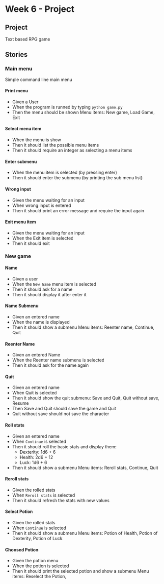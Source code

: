 # Week 6 - Project

## Project
Text based RPG game

## Stories

### Main menu
Simple command line main menu
#### Print menu
- Given a User
- When the program is runned by typing `python game.py`
- Then the menu should be shown
Menu items: New game, Load Game, Exit

#### Select menu item
- When the menu is show
- Then it should list the possible menu items
- Then it should require an integer as selecting a menu items

#### Enter submenu
- When the menu item is selected (by pressing enter)
- Then it should enter the submenu (by printing the sub menu list)

#### Wrong input
- Given the menu waiting for an input
- When wrong input is entered
- Then it should print an error message and require the input again

#### Exit menu item
- Given the menu waiting for an input
- When the Exit item is selected
- Then it should exit

### New game

#### Name
- Given a user
- When the `New Game` menu item is selected
- Then it should ask for a name
- Then it should display it after enter it

#### Name Submenu
- Given an entered name
- When the name is displayed
- Then it should show a submenu
Menu items: Reenter name, Continue, Quit

#### Reenter Name
- Given an entered Name
- When the Reenter name submenu is selected
- Then it should ask for the name again

#### Quit
- Given an entered name
- When Quit is selected
- Then it should show the quit submenu:
Save and Quit, Quit without save, Resume
- Then Save and Quit should save the game and Quit
- Quit without save should not save the character

#### Roll stats
- Given an entered name
- When `Continue` is selected
- Then it should roll the basic stats and display them:
  - Dexterity: 1d6 + 6
  - Health: 2d6 + 12
  - Luck: 1d6 + 6
- Then it should show a submenu
Menu items: Reroll stats, Continue, Quit

#### Reroll stats
- Given the rolled stats
- When `Reroll stats` is selected
- Then it should refresh the stats with new values

#### Select Potion
- Given the rolled stats
- When `Continue` is selected
- Then it should show a submenu
Menu items: Potion of Health, Potion of Dexterity, Potion of Luck

#### Choosed Potion
- Given the potion menu
- When the potion is selected
- Then it should print the selected potion and show a submenu
Menu items: Reselect the Potion, 





